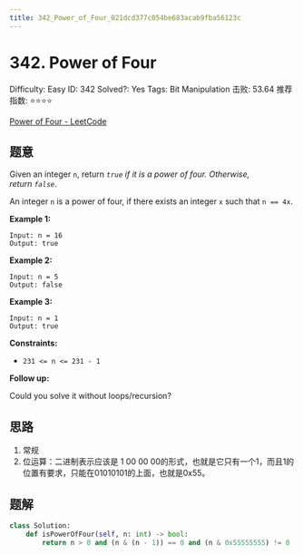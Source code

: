 ```yaml
---
title: 342_Power_of_Four_021dcd377c054be683acab9fba56123c
---
```


# 342. Power of Four

Difficulty: Easy
ID: 342
Solved?: Yes
Tags: Bit Manipulation
击败: 53.64
推荐指数: ⭐⭐⭐⭐

[Power of Four - LeetCode](https://leetcode.com/problems/power-of-four/)

## 题意

Given an integer `n`, return *`true` if it is a power of four. Otherwise, return `false`*.

An integer `n` is a power of four, if there exists an integer `x` such that `n == 4x`.

**Example 1:**

```
Input: n = 16
Output: true
```

**Example 2:**

```
Input: n = 5
Output: false
```

**Example 3:**

```
Input: n = 1
Output: true
```

**Constraints:**

- `231 <= n <= 231 - 1`

**Follow up:**

Could you solve it without loops/recursion?

## 思路

1. 常规
2. 位运算：二进制表示应该是 1 00 00 00的形式，也就是它只有一个1，而且1的位置有要求，只能在01010101的上面，也就是0x55。

## 题解

```python
class Solution:
    def isPowerOfFour(self, n: int) -> bool:
        return n > 0 and (n & (n - 1)) == 0 and (n & 0x55555555) != 0
```